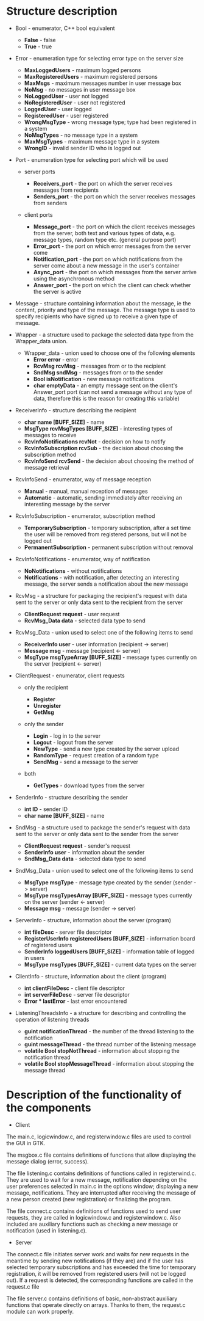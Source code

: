 Structure description
=======================


- Bool - enumerator, C++ bool equivalent
  - **False** - false
  - **True** - true



- Error - enumeration type for selecting error type on the server size
  - **MaxLoggedUsers** - maximum logged persons
  - **MaxRegisteredUsers** - maximum registered persons
  - **MaxMsgs** - maximum messages number in user message box
  - **NoMsg** - no messages in user message box
  - **NoLoggedUser** - user not logged
  - **NoRegisteredUser** - user not registered
  - **LoggedUser** - user logged
  - **RegisteredUser** - user registered
  - **WrongMsgType** - wrong message type; type had been registered in a system
  - **NoMsgTypes** - no message type in a system
  - **MaxMsgTypes** - maximum message type in a system
  - **WrongID** - invalid sender ID who is logged out




- Port - enumeration type for selecting port which will be used
  - server ports
    - **Receivers_port** - the port on which the server receives messages from recipients
    - **Senders_port** - the port on which the server receives messages from senders

  - client ports
    - **Message_port** - the port on which the client receives messages from the server, both text and various types of data, e.g. message types, random type etc. (general purpose port)
    - **Error_port** - the port on which error messages from the server come
    - **Notification_port** - the port on which notifications from the server come about a new message in the user's container
    - **Async_port** - the port on which messages from the server arrive using the asynchronous method
    - **Answer_port** - the port on which the client can check whether the server is active





- Message - structure containing information about the message, ie the content, priority and type of the message.
The message type is used to specify recipients who have signed up to receive a given type of message.







- Wrapper - a structure used to package the selected data type from the Wrapper_data union.
  - Wrapper_data - union used to choose one of the following elements
    - **Error error** - error
    - **RcvMsg rcvMsg** - messages from or to the recipient
    - **SndMsg sndMsg** - messages from or to the sender
    - **Bool isNotification** - new message notifications
    - **char emptyData** - an empty message sent on the client's Answer_port port (can not send a message without any type of data, therefore this is the reason for creating this variable)



- ReceiverInfo - structure describing the recipient
  - **char name [BUFF_SIZE]** - name
  - **MsgType rcvMsgTypes [BUFF_SIZE]** - interesting types of messages to receive
  - **RcvInfoNotifications rcvNot** - decision on how to notify
  - **RcvInfoSubscription rcvSub** - the decision about choosing the subscription method
  - **RcvInfoSend rcvSend** - the decision about choosing the method of message retrieval





- RcvInfoSend - enumerator, way of message reception
  - **Manual** - manual, manual reception of messages
  - **Automatic** - automatic, sending immediately after receiving an interesting message by the server




- RcvInfoSubscription - enumerator, subscription method
  - **TemporarySubscription** - temporary subscription, after a set time the user will be removed from registered persons, but will not be logged out
  - **PermanentSubscription** - permanent subscription without removal




- RcvInfoNotifications - enumerator, way of notification
  - **NoNotifications** - without notifications
  - **Notifications** - with notification, after detecting an interesting message, the server sends a notification about the new message



- RcvMsg - a structure for packaging the recipient's request with data sent to the server or only data sent to the recipient from the server
  - **ClientRequest request** - user request
  - **RcvMsg_Data data** - selected data type to send


- RcvMsg_Data - union used to select one of the following items to send
  - **ReceiverInfo user** - user information (recipient -> server)
  - **Message msg** - message (recipient <- server)
  - **MsgType msgTypeArray [BUFF_SIZE]** - message types currently on the server (recipient <- server)



- ClientRequest - enumerator, client requests
  - only the recipient
    - **Register**
    - **Unregister**
    - **GetMsg**

  - only the sender
    - **Login** - log in to the server
    - **Logout** - logout from the server
    - **NewType** - send a new type created by the server upload
    - **RandomType** - request creation of a random type
    - **SendMsg** - send a message to the server

  - both
    - **GetTypes** - download types from the server





- SenderInfo - structure describing the sender
  - **int ID** - sender ID
  - **char name [BUFF_SIZE]** - name




- SndMsg - a structure used to package the sender's request with data sent to the server or only data sent to the sender from the server
  - **ClientRequest request** - sender's request
  - **SenderInfo user** - information about the sender
  - **SndMsg_Data data** - selected data type to send




- SndMsg_Data - union used to select one of the following items to send
  - **MsgType msgType** - message type created by the sender (sender -> server)
  - **MsgType msgTypesArray [BUFF_SIZE]** - message types currently on the server (sender <- server)
  - **Message msg** - message (sender -> server)





- ServerInfo - structure, information about the server (program)
  - **int fileDesc** - server file descriptor
  - **RegisterUserInfo registeredUsers [BUFF_SIZE]** - information board of registered users
  - **SenderInfo loggedUsers [BUFF_SIZE]** - information table of logged in users
  - **MsgType msgTypes [BUFF_SIZE]** - current data types on the server





- ClientInfo - structure, information about the client (program)
  - **int clientFileDesc** - client file descriptor
  - **int serverFileDesc** - server file descriptor
  - **Error * lastError** - last error encountered





- ListeningThreadsInfo - a structure for describing and controlling the operation of listening threads
  - **guint notificationThread** - the number of the thread listening to the notification
  - **guint messageThread** - the thread number of the listening message
  - **volatile Bool stopNotThread** - information about stopping the notification thread
  - **volatile Bool stopMessageThread** - information about stopping the message thread


Description of the functionality of the components
=======================

- Client




The main.c, logicwindow.c, and registerwindow.c files are used to control the GUI in GTK.

The msgbox.c file contains definitions of functions that allow displaying the message dialog (error, success).

The file listening.c contains definitions of functions called in registerwind.c. They are used to wait for a new message, notification depending on the user preferences selected in main.c in the options window; displaying a new message, notifications. They are interrupted after receiving the message of a new person created (new registration) or finalizing the program.

The file connect.c contains definitions of functions used to send user requests, they are called in logicwindow.c and registerwindow.c.
Also included are auxiliary functions such as checking a new message or notification (used in listening.c).




- Server


The connect.c file initiates server work and waits for new requests in the meantime by sending new notifications (if they are) and if the user has selected temporary subscriptions and has exceeded the time for temporary registration, it will be removed from registered users (will not be logged out). If a request is detected, the corresponding functions are called in the request.c file


The file server.c contains definitions of basic, non-abstract auxiliary functions that operate directly on arrays. Thanks to them, the request.c module can work properly.

